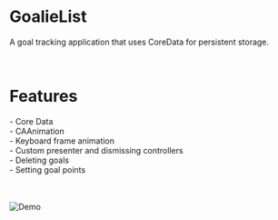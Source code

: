 # GoalieList
A goal tracking application that uses CoreData for persistent storage.

<br>

<h1>Features</h1>
- Core Data
<br>
- CAAnimation
<br>
- Keyboard frame animation
<br>
- Custom presenter and dismissing controllers
<br>
- Deleting goals
<br>
- Setting goal points
<br><br><br>

![Demo](https://thumbs.gfycat.com/AcademicVeneratedAmericanwigeon-size_restricted.gif)
